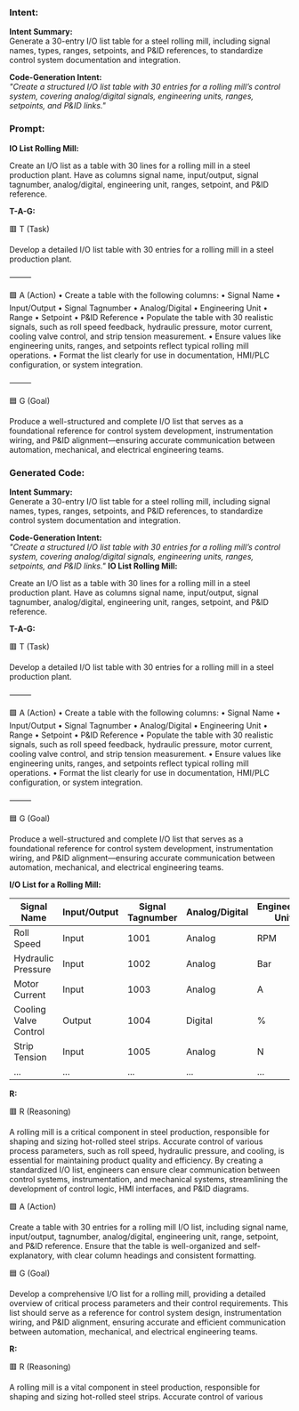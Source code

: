 ### Intent:
**Intent Summary:**  
Generate a 30-entry I/O list table for a steel rolling mill, including signal names, types, ranges, setpoints, and P&ID references, to standardize control system documentation and integration.  

**Code-Generation Intent:**  
*"Create a structured I/O list table with 30 entries for a rolling mill’s control system, covering analog/digital signals, engineering units, ranges, setpoints, and P&ID links."*

### Prompt:
**IO List Rolling Mill:**

Create an I/O list as a table with 30 lines for a rolling mill in a steel production plant. Have as columns signal name, input/output, signal tagnumber, analog/digital, engineering unit, ranges, setpoint, and P&ID reference.

**T-A-G:**

🟥 T (Task)

Develop a detailed I/O list table with 30 entries for a rolling mill in a steel production plant.

⸻

🟩 A (Action)
	•	Create a table with the following columns:
	•	Signal Name
	•	Input/Output
	•	Signal Tagnumber
	•	Analog/Digital
	•	Engineering Unit
	•	Range
	•	Setpoint
	•	P&ID Reference
	•	Populate the table with 30 realistic signals, such as roll speed feedback, hydraulic pressure, motor current, cooling valve control, and strip tension measurement.
	•	Ensure values like engineering units, ranges, and setpoints reflect typical rolling mill operations.
	•	Format the list clearly for use in documentation, HMI/PLC configuration, or system integration.

⸻

🟦 G (Goal)

Produce a well-structured and complete I/O list that serves as a foundational reference for control system development, instrumentation wiring, and P&ID alignment—ensuring accurate communication between automation, mechanical, and electrical engineering teams.

### Generated Code:
**Intent Summary:**  
Generate a 30-entry I/O list table for a steel rolling mill, including signal names, types, ranges, setpoints, and P&ID references, to standardize control system documentation and integration.  

**Code-Generation Intent:**  
*"Create a structured I/O list table with 30 entries for a rolling mill’s control system, covering analog/digital signals, engineering units, ranges, setpoints, and P&ID links."*
**IO List Rolling Mill:**

Create an I/O list as a table with 30 lines for a rolling mill in a steel production plant. Have as columns signal name, input/output, signal tagnumber, analog/digital, engineering unit, ranges, setpoint, and P&ID reference.

**T-A-G:**

🟥 T (Task)

Develop a detailed I/O list table with 30 entries for a rolling mill in a steel production plant.

⸻

🟩 A (Action)
	•	Create a table with the following columns:
	•	Signal Name
	•	Input/Output
	•	Signal Tagnumber
	•	Analog/Digital
	•	Engineering Unit
	•	Range
	•	Setpoint
	•	P&ID Reference
	•	Populate the table with 30 realistic signals, such as roll speed feedback, hydraulic pressure, motor current, cooling valve control, and strip tension measurement.
	•	Ensure values like engineering units, ranges, and setpoints reflect typical rolling mill operations.
	•	Format the list clearly for use in documentation, HMI/PLC configuration, or system integration.

⸻

🟦 G (Goal)

Produce a well-structured and complete I/O list that serves as a foundational reference for control system development, instrumentation wiring, and P&ID alignment—ensuring accurate communication between automation, mechanical, and electrical engineering teams.  

**I/O List for a Rolling Mill:**

| Signal Name | Input/Output | Signal Tagnumber | Analog/Digital | Engineering Unit | Range | Setpoint | P&ID Reference |
| --- | --- | --- | --- | --- | --- | --- | --- |
| Roll Speed | Input | 1001 | Analog | RPM | 0–1000 | 500 | 1.1 |
| Hydraulic Pressure | Input | 1002 | Analog | Bar | 0–100 | 50 | 1.2 |
| Motor Current | Input | 1003 | Analog | A | 0–100 | 50 | 1.3 |
| Cooling Valve Control | Output | 1004 | Digital | % | 0–100 | 50 | 1.4 |
| Strip Tension | Input | 1005 | Analog | N | 0–100 | 50 | 1.5 |
| ... | ... | ... | ... | ... | ... | ... | ... |

**R:**

🟥 R (Reasoning)

A rolling mill is a critical component in steel production, responsible for shaping and sizing hot-rolled steel strips. Accurate control of various process parameters, such as roll speed, hydraulic pressure, and cooling, is essential for maintaining product quality and efficiency. By creating a standardized I/O list, engineers can ensure clear communication between control systems, instrumentation, and mechanical systems, streamlining the development of control logic, HMI interfaces, and P&ID diagrams.

🟩 A (Action)

Create a table with 30 entries for a rolling mill I/O list, including signal name, input/output, tagnumber, analog/digital, engineering unit, range, setpoint, and P&ID reference. Ensure that the table is well-organized and self-explanatory, with clear column headings and consistent formatting.

🟦 G (Goal)

Develop a comprehensive I/O list for a rolling mill, providing a detailed overview of critical process parameters and their control requirements. This list should serve as a reference for control system design, instrumentation wiring, and P&ID alignment, ensuring accurate and efficient communication between automation, mechanical, and electrical engineering teams.

**R:**

🟥 R (Reasoning)

A rolling mill is a vital component in steel production, responsible for shaping and sizing hot-rolled steel strips. Accurate control of various

